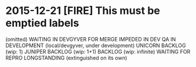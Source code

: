 # 2015-12-21 [FIRE] This must be emptied labels 

(omitted)
WAITING IN DEVGYVER FOR MERGE
IMPEDED
IN DEV QA
IN DEVELOPMENT (local/devgyver, under development)
UNICORN BACKLOG (wip: 1)
JUNIPER BACKLOG (wip: 1+1)
BACKLOG (wip: infinite)
WAITING FOR REPRO
LONGSTANDING (extinguished on its own)
